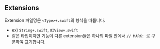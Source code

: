
## Extensions

Extension 파일명은 `<Type>+.swift`의 형식을 따릅니다.
- ex) `String+.swift`, `UIView+.swift`
- 같은 타입이지만 기능이 다른 extension들은 하나의 파일 안에서 `// MARK: `로 구분하여 표기합니다.
